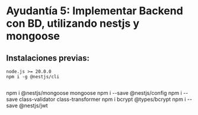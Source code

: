 # Ayudantía 5: Implementar Backend con BD, utilizando nestjs y mongoose

## Instalaciones previas: 
```
node.js >= 20.0.0
npm i -g @nestjs/cli


```


npm i @nestjs/mongoose mongoose
npm i --save @nestjs/config
npm i --save class-validator class-transformer
npm i bcrypt @types/bcrypt
npm i --save @nestjs/jwt